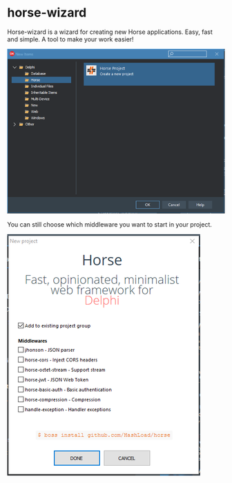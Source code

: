 # horse-wizard

Horse-wizard is a wizard for creating new Horse applications. Easy, fast and simple. A tool to make your work easier!

![horse-wizard](img/Screenshot_1.png)

You can still choose which middleware you want to start in your project.

![horse-wizard](img/Screenshot_2.png)
